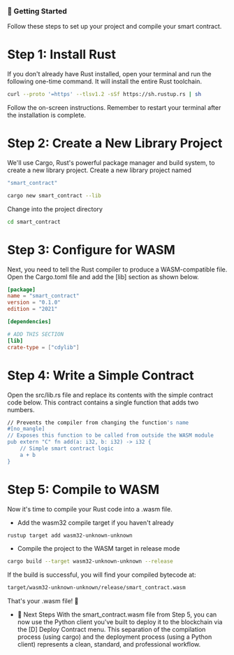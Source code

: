 ### 🚀 Getting Started
Follow these steps to set up your project and compile your smart contract.

# Step 1: Install Rust
If you don't already have Rust installed, open your terminal and run the following one-time command. It will install the entire Rust toolchain.
```bash
curl --proto '=https' --tlsv1.2 -sSf https://sh.rustup.rs | sh
```

Follow the on-screen instructions. Remember to restart your terminal after the installation is complete.

# Step 2: Create a New Library Project
We'll use Cargo, Rust's powerful package manager and build system, to create a new library project.
Create a new library project named 
```bash
"smart_contract"
```
```bash
cargo new smart_contract --lib
```

Change into the project directory
```bash
cd smart_contract
```

# Step 3: Configure for WASM
Next, you need to tell the Rust compiler to produce a WASM-compatible file. Open the Cargo.toml file and add the [lib] section as shown below.

```toml
[package]
name = "smart_contract"
version = "0.1.0"
edition = "2021"

[dependencies]

# ADD THIS SECTION
[lib]
crate-type = ["cdylib"]
```

# Step 4: Write a Simple Contract
Open the src/lib.rs file and replace its contents with the simple contract code below. This contract contains a single function that adds two numbers.

```bash
// Prevents the compiler from changing the function's name
#[no_mangle]
// Exposes this function to be called from outside the WASM module
pub extern "C" fn add(a: i32, b: i32) -> i32 {
    // Simple smart contract logic
    a + b
}
```

# Step 5: Compile to WASM
Now it's time to compile your Rust code into a .wasm file.

* Add the wasm32 compile target if you haven't already
```bash
rustup target add wasm32-unknown-unknown
```

* Compile the project to the WASM target in release mode
```bash
cargo build --target wasm32-unknown-unknown --release
```


If the build is successful, you will find your compiled bytecode at:
```bash
target/wasm32-unknown-unknown/release/smart_contract.wasm
```
That's your .wasm file! 🎉


* 🏁 Next Steps
With the smart_contract.wasm file from Step 5, you can now use the Python client you've built to deploy it to the blockchain via the [D] Deploy Contract menu.
This separation of the compilation process (using cargo) and the deployment process (using a Python client) represents a clean, standard, and professional workflow.
